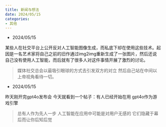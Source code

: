 ```yaml
---
title: 新闻与想法
date: 2024/05/15
categories:
- 其他
---
```


- 2024/05/15

某些人在社交平台上公开反对人工智能图像生成，而私底下却在使用这些技术。起因是一名艺术家将自己之前的旧作通过img2img重新生成了一张图片，然后还说自己没有使用人工智能，而后就有了很多人对这件事情开展了激烈的讨论。

> 媒体社交总会以最吸引眼球的方式去引发双方的对立 然后自己站在中间以上帝视角看待一切。

- 2024/05/15

昨天刚开完gpt4o发布会 今天就看到一个帖子：有人已经开始在用 gpt4o作为游戏引擎

> 总有人作为先人一步
> 人工智能在应用中可能是对用户无感的 它们隐藏于幕后而让你后知后觉
